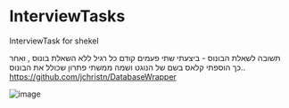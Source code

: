 # InterviewTasks
InterviewTask for shekel

תשובה לשאלת הבונוס - ביצעתי שתי פעמים קודם כל רגיל ללא השאלת בונוס , ואחר כך הוספתי קלאס בשם של הנוגט ושמה ממשתי פתרון שכולל את הבונוס..
https://github.com/jchristn/DatabaseWrapper


![image](https://github.com/hamyo1/InterviewTasks/assets/48315227/3d08e9c8-1e67-466f-ae2c-322e21beaefe)
